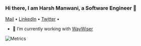 ### Hi there, I am Harsh Manwani, a Software Engineer 👋
 [Mail](mailto:invokerharsh@gmail.com) •
 [LinkedIn](https://www.linkedin.com/in/harshmanwani/) •
 [Twitter](https://twitter.com/harshmanwanii) •
 
- 🔭 I’m currently working with [WayWiser](https://github.com/WayWiserOrg)


![Metrics](https://metrics.lecoq.io/harshmanwani?template=classic&isocalendar=1&languages=1&lines=1&achievements=1&activity=1&notable=1&isocalendar.duration=half-year&languages.limit=8&languages.sections=most-used&languages.colors=github&languages.threshold=0%25&languages.indepth=false&languages.recent.load=300&languages.recent.days=14&activity.limit=5&activity.load=300&activity.days=14&activity.filter=all&activity.visibility=all&activity.timestamps=false&achievements.threshold=C&achievements.secrets=true&achievements.limit=0&notable.repositories=false&config.timezone=Asia%2FCalcutta)
